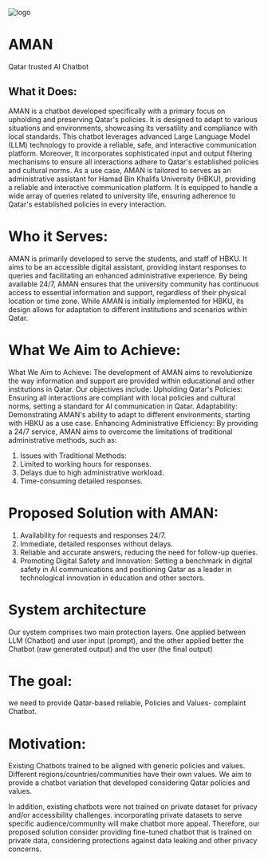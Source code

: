 ![logo](assests/logo.png)
# AMAN
Qatar trusted AI Chatbot

## What it Does: 
AMAN is a chatbot developed specifically with a primary focus on upholding and preserving Qatar's policies. It is designed to adapt to various situations and environments, showcasing its versatility and compliance with local standards. This chatbot leverages advanced Large Language Model (LLM) technology to provide a reliable, safe, and interactive communication platform. Moreover, It incorporates sophisticated input and output filtering mechanisms to ensure all interactions adhere to Qatar's established policies and cultural norms.
As a use case,  AMAN is tailored to serves as an administrative assistant  for Hamad Bin Khalifa University (HBKU), providing a reliable and interactive communication platform. It is equipped to handle a wide array of queries related to university life, ensuring adherence to Qatar's established policies in every interaction.

# Who it Serves: 
AMAN is primarily developed to serve the students, and staff of HBKU. It aims to be an accessible digital assistant, providing instant responses to queries and facilitating an enhanced administrative experience. By being available 24/7, AMAN ensures that the university community has continuous access to essential information and support, regardless of their physical location or time zone. While AMAN is initially implemented for HBKU, its design allows for adaptation to different institutions and scenarios within Qatar.

# What We Aim to Achieve: 
What We Aim to Achieve: The development of AMAN aims to revolutionize the way information and support are provided within educational and other institutions in Qatar. Our objectives include:
Upholding Qatar's Policies: Ensuring all interactions are compliant with local policies and cultural norms, setting a standard for AI communication in Qatar.
Adaptability: Demonstrating AMAN's ability to adapt to different environments, starting with HBKU as a use case.
Enhancing Administrative Efficiency: By providing a 24/7 service, AMAN aims to overcome the limitations of traditional administrative methods, such as:
1) Issues with Traditional Methods:
2) Limited to working hours for responses.
3) Delays due to high administrative workload.
4) Time-consuming detailed responses.
# Proposed Solution with AMAN:
1) Availability for requests and responses 24/7.
2) Immediate, detailed responses without delays.
3) Reliable and accurate answers, reducing the need for follow-up queries.
4) Promoting Digital Safety and Innovation: Setting a benchmark in digital safety in AI communications and positioning Qatar as a leader in technological innovation in education and other sectors.

# System architecture
Our system comprises two main protection layers. One applied between LLM (Chatbot) and user input (prompt), and the other applied better the Chatbot (raw generated output)  and  the user (the final output)

# The goal: 
we need to provide Qatar-based reliable, Policies and Values- complaint Chatbot.

# Motivation: 
Existing Chatbots trained to be aligned with generic policies and values. Different regions/countries/communities have their own values. We aim to provide a chatbot variation that developed considering Qatar policies and values. 

In addition, existing chatbots were not trained on private dataset for privacy and/or accessibility challenges. incorporating private datasets to serve specific audience/community will make chatbot more appeal.
Therefore, our proposed solution consider providing fine-tuned chatbot that is trained on private data, considering protections against data leaking and other privacy concerns.
